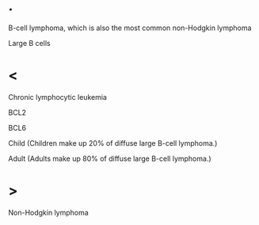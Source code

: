# .

B-cell lymphoma, which is also the most common non-Hodgkin lymphoma

Large B cells

# <

Chronic lymphocytic leukemia

BCL2

BCL6

Child (Children make up 20% of diffuse large B-cell lymphoma.)

Adult (Adults make up 80% of diffuse large B-cell lymphoma.)

# >

Non-Hodgkin lymphoma
